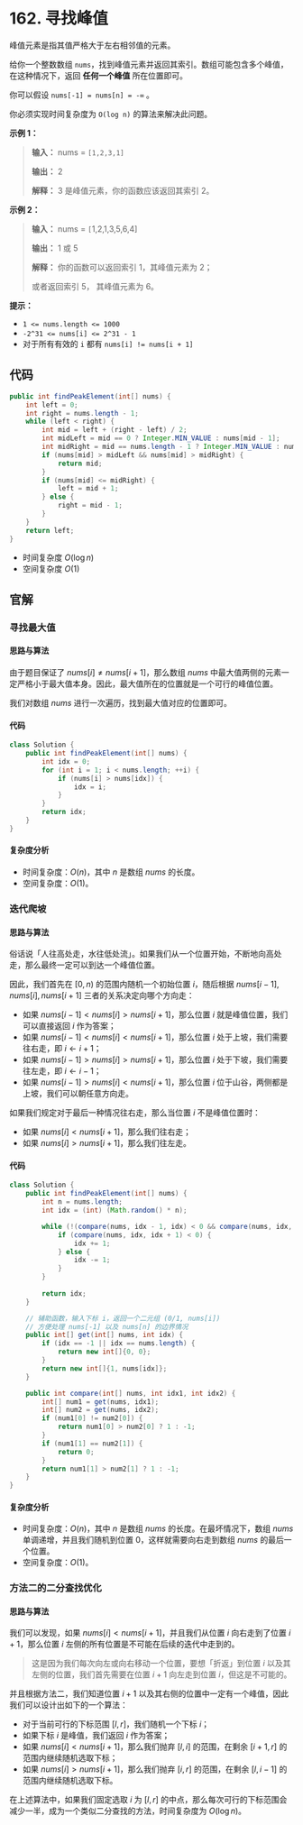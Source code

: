 # 162. 寻找峰值

峰值元素是指其值严格大于左右相邻值的元素。

给你一个整数数组 `nums`，找到峰值元素并返回其索引。数组可能包含多个峰值，在这种情况下，返回 **任何一个峰值**  所在位置即可。

你可以假设 `nums[-1] = nums[n] = -∞` 。

你必须实现时间复杂度为 `O(log n)` 的算法来解决此问题。

**示例 1：** 

> **输入：** nums = `[1,2,3,1]`
>
> **输出：** 2
>
> **解释：** 3 是峰值元素，你的函数应该返回其索引 2。

**示例 2：** 

> **输入：** nums = `[`1,2,1,3,5,6,4]
>
> **输出：** 1 或 5 
>
> **解释：** 你的函数可以返回索引 1，其峰值元素为 2；
>
>   或者返回索引 5， 其峰值元素为 6。

**提示：** 

*   `1 <= nums.length <= 1000`
*   `-2^31 <= nums[i] <= 2^31 - 1`
*   对于所有有效的 `i` 都有 `nums[i] != nums[i + 1]`

## 代码

```java
public int findPeakElement(int[] nums) {
    int left = 0;
    int right = nums.length - 1;
    while (left < right) {
        int mid = left + (right - left) / 2;
        int midLeft = mid == 0 ? Integer.MIN_VALUE : nums[mid - 1];
        int midRight = mid == nums.length - 1 ? Integer.MIN_VALUE : nums[mid + 1];
        if (nums[mid] > midLeft && nums[mid] > midRight) {
            return mid;
        }
        if (nums[mid] <= midRight) {
            left = mid + 1;
        } else {
            right = mid - 1;
        }
    }
    return left;
}
```

- 时间复杂度 $O(\log n)$
- 空间复杂度 $O(1)$

## 官解

### 寻找最大值

#### 思路与算法

由于题目保证了 $nums[i]\ne nums[i+1]$，那么数组 $nums$ 中最大值两侧的元素一定严格小于最大值本身。因此，最大值所在的位置就是一个可行的峰值位置。

我们对数组 $nums$ 进行一次遍历，找到最大值对应的位置即可。

#### 代码

```java
class Solution {
    public int findPeakElement(int[] nums) {
        int idx = 0;
        for (int i = 1; i < nums.length; ++i) {
            if (nums[i] > nums[idx]) {
                idx = i;
            }
        }
        return idx;
    }
}
```

#### 复杂度分析

- 时间复杂度：$O(n)$，其中 $n$ 是数组 $nums$ 的长度。
- 空间复杂度：$O(1)$。

### 迭代爬坡

#### 思路与算法

俗话说「人往高处走，水往低处流」。如果我们从一个位置开始，不断地向高处走，那么最终一定可以到达一个峰值位置。

因此，我们首先在 $[0,n)$ 的范围内随机一个初始位置 $i$，随后根据 $nums[i−1],nums[i],nums[i+1]$ 三者的关系决定向哪个方向走：

- 如果 $nums[i−1]<nums[i]>nums[i+1]$，那么位置 $i$ 就是峰值位置，我们可以直接返回 $i$ 作为答案；
- 如果 $nums[i−1]<nums[i]<nums[i+1]$，那么位置 $i$ 处于上坡，我们需要往右走，即 $i\leftarrow i+1$；
- 如果 $nums[i−1]>nums[i]>nums[i+1]$，那么位置 $i$ 处于下坡，我们需要往左走，即 $i\leftarrow i−1$；
- 如果 $nums[i−1]>nums[i]<nums[i+1]$，那么位置 $i$ 位于山谷，两侧都是上坡，我们可以朝任意方向走。

如果我们规定对于最后一种情况往右走，那么当位置 $i$ 不是峰值位置时：

- 如果 $nums[i]<nums[i+1]$，那么我们往右走；
- 如果 $nums[i]>nums[i+1]$，那么我们往左走。

#### 代码

```java
class Solution {
    public int findPeakElement(int[] nums) {
        int n = nums.length;
        int idx = (int) (Math.random() * n);

        while (!(compare(nums, idx - 1, idx) < 0 && compare(nums, idx, idx + 1) > 0)) {
            if (compare(nums, idx, idx + 1) < 0) {
                idx += 1;
            } else {
                idx -= 1;
            }
        }
        
        return idx;
    }

    // 辅助函数，输入下标 i，返回一个二元组 (0/1, nums[i])
    // 方便处理 nums[-1] 以及 nums[n] 的边界情况
    public int[] get(int[] nums, int idx) {
        if (idx == -1 || idx == nums.length) {
            return new int[]{0, 0};
        }
        return new int[]{1, nums[idx]};
    }

    public int compare(int[] nums, int idx1, int idx2) {
        int[] num1 = get(nums, idx1);
        int[] num2 = get(nums, idx2);
        if (num1[0] != num2[0]) {
            return num1[0] > num2[0] ? 1 : -1;
        }
        if (num1[1] == num2[1]) {
            return 0;
        }
        return num1[1] > num2[1] ? 1 : -1;
    }
}
```

#### 复杂度分析

- 时间复杂度：$O(n)$，其中 $n$ 是数组 $nums$ 的长度。在最坏情况下，数组 $nums$ 单调递增，并且我们随机到位置 0，这样就需要向右走到数组 $nums$ 的最后一个位置。
- 空间复杂度：$O(1)$。

### 方法二的二分查找优化

#### 思路与算法

我们可以发现，如果 $nums[i]<nums[i+1]$，并且我们从位置 $i$ 向右走到了位置 $i+1$，那么位置 $i$ 左侧的所有位置是不可能在后续的迭代中走到的。

> 这是因为我们每次向左或向右移动一个位置，要想「折返」到位置 $i$ 以及其左侧的位置，我们首先需要在位置 $i+1$ 向左走到位置 $i$，但这是不可能的。

并且根据方法二，我们知道位置 $i+1$ 以及其右侧的位置中一定有一个峰值，因此我们可以设计出如下的一个算法：

- 对于当前可行的下标范围 $[l,r]$，我们随机一个下标 $i$；
- 如果下标 $i$ 是峰值，我们返回 $i$ 作为答案；
- 如果 $nums[i]<nums[i+1]$，那么我们抛弃 $[l,i]$ 的范围，在剩余 $[i+1,r]$ 的范围内继续随机选取下标；
- 如果 $nums[i]>nums[i+1]$，那么我们抛弃 $[i,r]$ 的范围，在剩余 $[l,i−1]$ 的范围内继续随机选取下标。

在上述算法中，如果我们固定选取 $i$ 为 $[l,r]$ 的中点，那么每次可行的下标范围会减少一半，成为一个类似二分查找的方法，时间复杂度为 $O(\log n)$。
